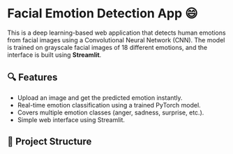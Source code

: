 # Facial Emotion Detection App 😄

This is a deep learning-based web application that detects human emotions from facial images using a Convolutional Neural Network (CNN). The model is trained on grayscale facial images of 18 different emotions, and the interface is built using **Streamlit**.

## 🔍 Features

- Upload an image and get the predicted emotion instantly.
- Real-time emotion classification using a trained PyTorch model.
- Covers multiple emotion classes (anger, sadness, surprise, etc.).
- Simple web interface using Streamlit.

## 📁 Project Structure

